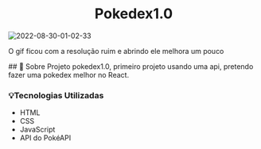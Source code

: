  <h1 align="center"> Pokedex1.0 </h1>
 
![2022-08-30-01-02-33](https://user-images.githubusercontent.com/54481998/187347156-932db9b6-1ff4-40f8-9fd6-b96a595e1f63.gif)

<p>O gif ficou com a resolução ruim e abrindo ele melhora um pouco</p>
## 📕 Sobre 
  Projeto pokedex1.0, primeiro projeto usando uma api, pretendo fazer uma pokedex melhor no React. 
  
  ### 💡Tecnologias Utilizadas
- HTML
- CSS
- JavaScript
- API do PokéAPI
